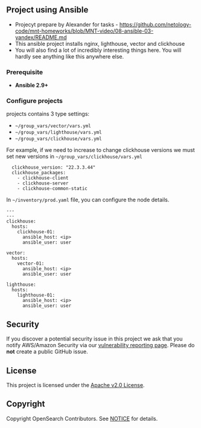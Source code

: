## Project using Ansible
- Projecyt prepare by Alexander for tasks - https://github.com/netology-code/mnt-homeworks/blob/MNT-video/08-ansible-03-yandex/README.md
- This ansible project installs nginx, lighthouse, vector and clickhouse
- You will also find a lot of incredibly interesting things here. You will hardly see anything like this anywhere else.

### Prerequisite

- **Ansible 2.9+**

### Configure projects

projects contains 3 type settings: 

- `~/group_vars/vector/vars.yml`
- `~/group_vars/lighthouse/vars.yml`
- `~/group_vars/clickhouse/vars.yml`

For example, if we need to increase to change clickhouse versions we must set new versions in `~/group_vars/clickhouse/vars.yml`
```
  clickhouse_version: "22.3.3.44"
  clickhouse_packages:
    - clickhouse-client
    - clickhouse-server
    - clickhouse-common-static
```

In `~/inventory/prod.yaml` file, you can configure the node details.

```
---
---
clickhouse:
  hosts:
    clickhouse-01:
      ansible_host: <ip>
      ansible_user: user

vector:
  hosts:
    vector-01:
      ansible_host: <ip>
      ansible_user: user

lighthouse:
  hosts:
    lighthouse-01:
      ansible_host: <ip>
      ansible_user: user
```

## Security

If you discover a potential security issue in this project we ask that you notify AWS/Amazon Security via our [vulnerability reporting page](http://aws.amazon.com/security/vulnerability-reporting/). Please do **not** create a public GitHub issue.

## License

This project is licensed under the [Apache v2.0 License](LICENSE.txt).

## Copyright

Copyright OpenSearch Contributors. See [NOTICE](NOTICE.txt) for details.